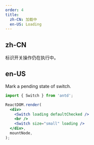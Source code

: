 ```yaml
---
order: 4
title:
  zh-CN: 加载中
  en-US: Loading
---
```


## zh-CN

标识开关操作仍在执行中。

## en-US

Mark a pending state of switch.

```jsx
import { Switch } from 'antd';

ReactDOM.render(
  <div>
    <Switch loading defaultChecked />
    <br />
    <Switch size="small" loading />
  </div>,
  mountNode,
);
```

